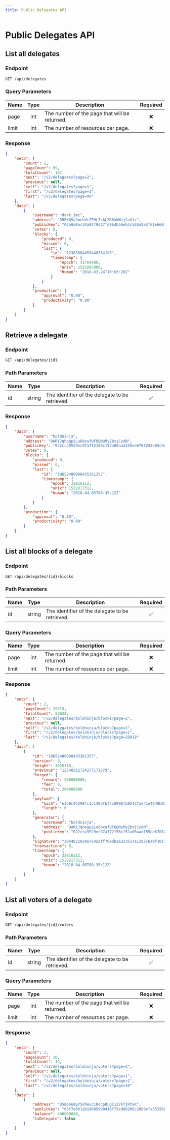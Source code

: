 ```yaml
---
title: Public Delegates API
---
```


# Public Delegates API

## List all delegates

### Endpoint

```
GET /api/delegates
```

### Query Parameters

| Name  | Type | Description                                   | Required |
|-------|:----:|-----------------------------------------------|:--------:|
| page  | int  | The number of the page that will be returned. | :x:      |
| limit | int  | The number of resources per page.             | :x:      |

### Response

```json
{
    "meta": {
        "count": 2,
        "pageCount": 99,
        "totalCount": 197,
        "next": "/v2/delegates?page=2",
        "previous": null,
        "self": "/v2/delegates?page=1",
        "first": "/v2/delegates?page=1",
        "last": "/v2/delegates?page=99"
    },
    "data": [
        {
            "username": "dark_jmc",
            "address": "D5PXQVeJmchVrZFHL7cALZK8mWWzjCaVfz",
            "publicKey": "02a9a0ac34a94f9d27fd9b4b56eb3c565a9a3f61e660f269775fb456f7f3301586",
            "votes": 0,
            "blocks": {
                "produced": 0,
                "missed": 0,
                "last": {
                    "id": "12383884455448354193",
                    "timestamp": {
                        "epoch": 31784600,
                        "unix": 1521885800,
                        "human": "2018-03-24T10:03:20Z"
                    }
                }
            },
            "production": {
                "approval": "0.08",
                "productivity": "0.00"
            }
        }
    ]
}
```

## Retrieve a delegate

### Endpoint

```
GET /api/delegates/{id}
```

### Path Parameters

| Name | Type   | Description                                     | Required           |
|------|:------:|-------------------------------------------------|:------------------:|
| id   | string | The identifier of the delegate to be retrieved. | :white_check_mark: |

### Response

```json
{
    "data": {
        "username": "boldninja",
        "address": "DARiJqhogp2Lu6bxufUFQQMuMyZbxjCydN",
        "publicKey": "022cca9529ec97a772156c152a00aad155ee6708243e65c9d211a589cb5d43234d",
        "votes": 0,
        "blocks": {
            "produced": 0,
            "missed": 0,
            "last": {
                "id": "10652480998435361357",
                "timestamp": {
                    "epoch": 32816112,
                    "unix": 1522917312,
                    "human": "2018-04-05T08:35:12Z"
                }
            }
        },
        "production": {
            "approval": "0.10",
            "productivity": "0.00"
        }
    }
}
```

## List all blocks of a delegate

### Endpoint

```
GET /api/delegates/{id}/blocks
```

### Path Parameters

| Name | Type   | Description                                     | Required           |
|------|:------:|-------------------------------------------------|:------------------:|
| id   | string | The identifier of the delegate to be retrieved. | :white_check_mark: |

### Query Parameters

| Name  | Type | Description                                   | Required |
|-------|:----:|-----------------------------------------------|:--------:|
| page  | int  | The number of the page that will be returned. | :x:      |
| limit | int  | The number of resources per page.             | :x:      |

### Response

```json
{
    "meta": {
        "count": 2,
        "pageCount": 29919,
        "totalCount": 59838,
        "next": "/v2/delegates/boldninja/blocks?page=2",
        "previous": null,
        "self": "/v2/delegates/boldninja/blocks?page=1",
        "first": "/v2/delegates/boldninja/blocks?page=1",
        "last": "/v2/delegates/boldninja/blocks?page=29919"
    },
    "data": [
        {
            "id": "10652480998435361357",
            "version": 0,
            "height": 3035318,
            "previous": "12548322724277171379",
            "forged": {
                "reward": 200000000,
                "fee": 0,
                "total": 200000000
            },
            "payload": {
                "hash": "e3b0c44298fc1c149afbf4c8996fb92427ae41e4649b934ca495991b7852b855",
                "length": 0
            },
            "generator": {
                "username": "boldninja",
                "address": "DARiJqhogp2Lu6bxufUFQQMuMyZbxjCydN",
                "publicKey": "022cca9529ec97a772156c152a00aad155ee6708243e65c9d211a589cb5d43234d"
            },
            "signature": "3044022034e754a3ff70adba6323517e1297c6a9f30176df2ac589661e9206fe60a203120220182c38da201fee20e803bb7725fe9618d6707547e6d7b757d4108f546934fe1c",
            "transactions": 0,
            "timestamp": {
                "epoch": 32816112,
                "unix": 1522917312,
                "human": "2018-04-05T08:35:12Z"
            }
        }
    ]
}
```

## List all voters of a delegate

### Endpoint

```
GET /api/delegates/{id}/voters
```

### Path Parameters

| Name | Type   | Description                                     | Required           |
|------|:------:|-------------------------------------------------|:------------------:|
| id   | string | The identifier of the delegate to be retrieved. | :white_check_mark: |

### Query Parameters

| Name  | Type | Description                                   | Required |
|-------|:----:|-----------------------------------------------|:--------:|
| page  | int  | The number of the page that will be returned. | :x:      |
| limit | int  | The number of resources per page.             | :x:      |

### Response

```json
{
    "meta": {
        "count": 2,
        "pageCount": 10,
        "totalCount": 19,
        "next": "/v2/delegates/boldninja/voters?page=2",
        "previous": null,
        "self": "/v2/delegates/boldninja/voters?page=1",
        "first": "/v2/delegates/boldninja/voters?page=1",
        "last": "/v2/delegates/boldninja/voters?page=10"
    },
    "data": [
        {
            "address": "D5mbS6mpP5UheuciNscpDLgC127kYjRtkK",
            "publicKey": "03f7e0b1ab14985990416f72ed0b206c20b9efa35156e4528c8ff749fa0eea5d5a",
            "balance": 400000000,
            "isDelegate": false
        }
    ]
}
```
